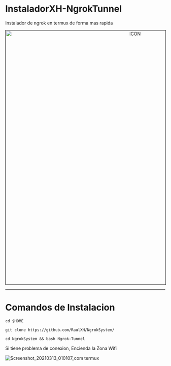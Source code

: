 # InstaladorXH-NgrokTunnel
Instalador de ngrok en termux de forma mas rapida 
<p align="center"><img src="https://miro.medium.com/max/1698/0*PYiASVGm5RwolHt6.jpg" alt="ICON" align="center" border="1" width="800" height="auto"></p>
<hr>


# Comandos de Instalacion
```
cd $HOME

git clone https://github.com/RaulXH/NgrokSystem/

cd NgrokSystem && bash Ngrok-Tunnel

```



<p> Si tiene problema de conexion, Encienda la Zona Wifi </p>

![Screenshot_20210313_010107_com termux](https://user-images.githubusercontent.com/77165035/111021050-d2827f00-8397-11eb-9876-1788809f197f.jpg)
